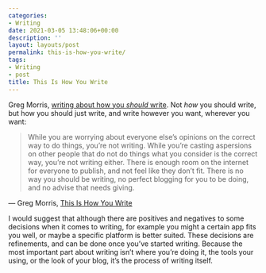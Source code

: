 ```yaml
---
categories:
- Writing
date: 2021-03-05 13:48:06+00:00
description: ''
layout: layouts/post
permalink: this-is-how-you-write/
tags:
- Writing
- post
title: This Is How You Write
---
```


Greg Morris, [writing about how you *should* write](https://gr36.com/this-is-how-you-write/). Not *how* you should write, but how you should just write, and write however you want, wherever you want:


<blockquote>
<p>While you are worrying about everyone else’s opinions on the correct way to do things, you’re not writing. While you’re casting aspersions on other people that do not do things what you consider is the correct way, you’re not writing either. There is enough room on the internet for everyone to publish, and not feel like they don’t fit. There is no way you should be writing, no perfect blogging for you to be doing, and no advise that needs giving.</p>
</blockquote>

<figcaption>
— Greg Morris, <a href=“https://gr36.com/this-is-how-you-write/”>This Is How You Write</a>
</figcaption>


I would suggest that although there are positives and negatives to some decisions when it comes to writing, for example you might a certain app fits you well, or maybe a specific platform is better suited. These decisions are refinements, and can be done once you’ve started writing. Because the most important part about writing isn’t where you’re doing it, the tools your using, or the look of your blog, it’s the process of writing itself.
